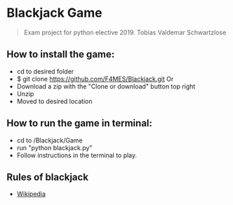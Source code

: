 # Blackjack Game
> Exam project for python elective 2019.
> Tobias Valdemar Schwartzlose

## How to install the game:
* cd to desired folder
* $ git clone https://github.com/F4MES/Blackjack.git 
Or
* Download a zip with the "Clone or download" button top right
* Unzip
* Moved to desired location

## How to run the game in terminal:
* cd to <YourPath>/Blackjack/Game
* run "python blackjack.py"
* Follow instructions in the terminal to play.

## Rules of blackjack
* [Wikipedia](https://en.wikipedia.org/wiki/Blackjack)